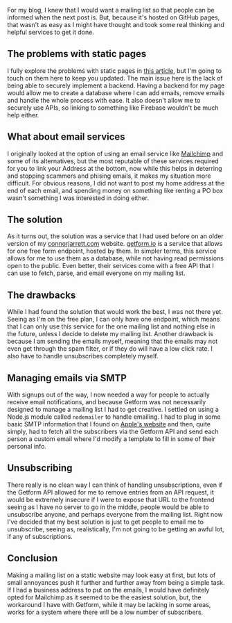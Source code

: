 <!-- 
# title: Adding a mailing list to a GitHub pages site through getform.io
# description: I dive in to the challenges of trying to create a mailing list without access to a backend
# seo-description: Connor Jarrett explores the solutions and processes for creating a mailing list for a blog, and why it isn't as easy as it might seem.
# category: My projects
# keywords: mailing list, github pages, github, emails, email service, getform, mailchimp, email notifications, notifications
# image: mailing-list.png
# date: 2023-5-12
-->
For my blog, I knew that I would want a mailing list so that people can be informed when the next post is. But, because it's hosted on GitHub pages, that wasn't as easy as I might have thought and took some real thinking and helpful services to get it done.

## The problems with static pages
I fully explore the problems with static pages in [this article](https://labnotebook.connorjarrett.com/post/building-a-blog-with-github-pages-and-nodejs-despite-the-challenges), but I'm going to touch on them here to keep you updated. The main issue here is the lack of being able to securely implement a backend. Having a backend for my page would allow me to create a database where I can add emails, remove emails and handle the whole process with ease. It also doesn't allow me to securely use APIs, so linking to something like Firebase wouldn't be much help either.

## What about email services
I originally looked at the option of using an email service like [Mailchimp](https://mailchimp.com/) and some of its alternatives, but the most reputable of these services required for you to link your Address at the bottom, now while this helps in deterring and stopping scammers and phising emails, it makes my situation more difficult. For obvious reasons, I did not want to post my home address at the end of each email, and spending money on something like renting a PO box wasn't something I was interested in doing either.

## The solution
As it turns out, the solution was a service that I had used before on an older version of my [connorjarrett.com](https://connorjarrett.com) website. [getform.io](https://getform.io) is a service that allows for one free form endpoint, hosted by them. In simpler terms, this service allows for me to use them as a database, while not having read permissions open to the public. Even better, their services come with a free API that I can use to fetch, parse, and email everyone on my mailing list.

## The drawbacks
While I had found the solution that would work the best, I was not there yet. Seeing as I'm on the free plan, I can only have one endpoint, which means that I can only use this service for the one mailing list and nothing else in the future, unless I decide to delete my mailing list. Another drawback is because I am sending the emails myself, meaning that the emails may not even get through the spam filter, or if they do will have a low click rate. I also have to handle unsubscribes completely myself.

## Managing emails via SMTP
With signups out of the way, I now needed a way for people to actually receive email notifications, and because Getform was not necessarily designed to manage a mailing list I had to get creative. I settled on using a Node.js module called `nodemailer` to handle emailing. I had to plug in some basic SMTP information that I found on [Apple's website](https://support.apple.com/en-gb/HT202304) and then, quite simply, had to fetch all the subscribers via the Getform API and send each person a custom email where I'd modify a template to fill in some of their personal info.

## Unsubscribing
There really is no clean way I can think of handling unsubscriptions, even if the Getform API allowed for me to remove entries from an API request, it would be extremely insecure if I were to expose that URL to the frontend seeing as I have no server to go in the middle, people would be able to unsubscribe anyone, and perhaps everyone from the mailing list. Right now I've decided that my best solution is just to get people to email me to unsubscribe, seeing as, realistically, I'm not going to be getting an awful lot, if any of subscriptions.

## Conclusion
Making a mailing list on a static website may look easy at first, but lots of small annoyances push it further and further away from being a simple task. If I had a business address to put on the emails, I would have definitely opted for Mailchimp as it seemed to be the easiest solution, but, the workaround I have with Getform, while it may be lacking in some areas, works for a system where there will be a low number of subscribers.